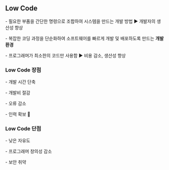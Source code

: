## Low Code

\- 필요한 부품을 간단한 명령으로 조합하여 시스템을 만드는 개발 방법 ▶ 개발자의 생산성 향상

\- 복잡한 코딩 과정을 단순화하여 소프트웨어를 빠르게 개발 및 배포하도록 만드는 **개발 환경**

\- 프로그래머가 최소한의 코드만 사용함 ▶ 비용 감소, 생산성 향상

 

### Low Code 장점

\- 개발 시간 단축

\- 개발비 절감

\- 오류 감소

\- 인력 확보 🔼

 

### Low Code 단점

\- 낮은 자유도

\- 프로그래머 창의성 감소

\- 보안 취약